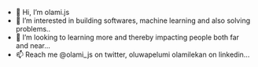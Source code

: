 - 👋 Hi, I’m olami.js
- 👀 I’m interested in building softwares, machine learning and also solving problems..
- 💞️ I’m looking to learning more and thereby impacting people both far and near...
- 📫 Reach me @olami_js on twitter, oluwapelumi olamilekan on linkedin...

<!---
Emmauel98/Emmauel98 is a ✨ special ✨ repository because its `README.md` (this file) appears on your GitHub profile.
You can click the Preview link to take a look at your changes.
--->
